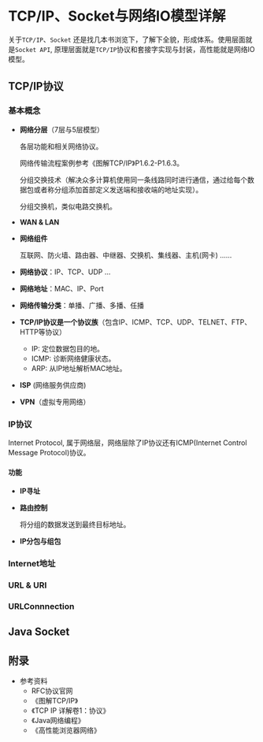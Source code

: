 # TCP/IP、Socket与网络IO模型详解

关于`TCP/IP`、`Socket` 还是找几本书浏览下，了解下全貌，形成体系。使用层面就是`Socket API`, 原理层面就是`TCP/IP`协议和套接字实现与封装，高性能就是网络IO模型。



## TCP/IP协议

### 基本概念

+ **网络分层**（7层与5层模型）

  各层功能和相关网络协议。

  网络传输流程案例参考《图解TCP/IP》P1.6.2-P1.6.3。

  分组交换技术（解决众多计算机使用同一条线路同时进行通信，通过给每个数据包或者称分组添加首部定义发送端和接收端的地址实现）。

  分组交换机，类似电路交换机。

+ **WAN & LAN**

+ **网络组件**

  互联网、防火墙、路由器、中继器、交换机、集线器、主机(网卡) ......

+ **网络协议**：IP、TCP、UDP ...
+ **网络地址**：MAC、IP、Port

+ **网络传输分类**：单播、广播、多播、任播
+ **TCP/IP协议是一个协议族**（包含IP、ICMP、TCP、UDP、TELNET、FTP、HTTP等协议）
  + IP: 定位数据包目的地。
  + ICMP: 诊断网络健康状态。
  + ARP: 从IP地址解析MAC地址。
+ **ISP** (网络服务供应商)
+ **VPN**（虚拟专用网络）

### IP协议

Internet Protocol, 属于网络层，网络层除了IP协议还有ICMP(Internet Control Message Protocol)协议。

#### 功能

+ **IP寻址**

  

+ **路由控制**

  将分组的数据发送到最终目标地址。

+ **IP分包与组包**

### Internet地址

### URL & URI

### URLConnnection



## Java Socket







## 附录

+ 参考资料
  + RFC协议官网
  + 《图解TCP/IP》
  + 《TCP IP 详解卷1：协议》
  + 《Java网络编程》
  + 《高性能浏览器网络》